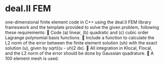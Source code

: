 # deal.II FEM
one-dimensional finite element code in C++ using the deal.II FEM library frameswork and the template provided to solve the given problem, following these requirements:
 Code (a) linear, (b) quadratic and (c) cubic order Lagrange polynomial basis functions.
 Include a function to calculate the L2 norm of the error between the finite element solution (uh) with
the exact solution (u), given by sqrt((u - uh)2 dx).
 All integration in Klocal, Flocal, and the L2 norm of the error should be done by Gaussian quadrature.
 A 100 element mesh is used.
